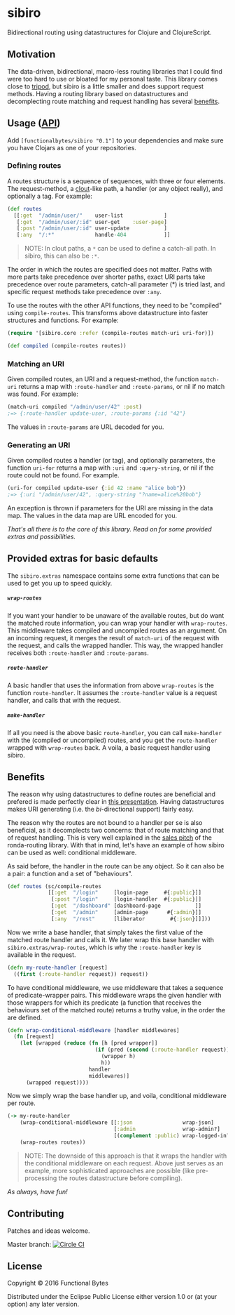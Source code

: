 # sibiro

Bidirectional routing using datastructures for Clojure and ClojureScript.

## Motivation

The data-driven, bidirectional, macro-less routing libraries that I could find were too hard to use or bloated for my personal taste.
This library comes close to [tripod](https://github.com/frankiesardo/tripod), but sibiro is a little smaller and does support request methods.
Having a routing library based on datastructures and decomplecting route matching and request handling has several [benefits](#benefits).

## Usage ([API](https://aroemers.github.io/sibiro/))

Add `[functionalbytes/sibiro "0.1"]` to your dependencies and make sure you have Clojars as one of your repositories.

### Defining routes

A routes structure is a sequence of sequences, with three or four elements.
The request-method, a [clout](https://github.com/weavejester/clout)-like path, a handler (or any object really), and optionally a tag.
For example:

```clj
(def routes
  [[:get  "/admin/user/"    user-list             ]
   [:get  "/admin/user/:id" user-get    :user-page]
   [:post "/admin/user/:id" user-update           ]
   [:any  "/:*"             handle-404            ]]
```

> NOTE: In clout paths, a `*` can be used to define a catch-all path. In sibiro, this can also be `:*`.

The order in which the routes are specified does not matter.
Paths with more parts take precedence over shorter paths, exact URI parts take precedence over route parameters, catch-all parameter (*) is tried last, and specific request methods take precedence over `:any`.

To use the routes with the other API functions, they need to be "compiled" using `compile-routes`.
This transforms above datastructure into faster structures and functions.
For example:

```clj
(require '[sibiro.core :refer (compile-routes match-uri uri-for)])

(def compiled (compile-routes routes))
```

### Matching an URI

Given compiled routes, an URI and a request-method, the function `match-uri` returns a map with `:route-handler` and `:route-params`, or nil if no match was found.
For example:

```clj
(match-uri compiled "/admin/user/42" :post)
;=> {:route-handler update-user, :route-params {:id "42"}
```

The values in `:route-params` are URL decoded for you.

### Generating an URI

Given compiled routes a handler (or tag), and optionally parameters, the function `uri-for` returns a map with `:uri` and `:query-string`, or nil if the route could not be found.
For example.

```clj
(uri-for compiled update-user {:id 42 :name "alice bob"})
;=> {:uri "/admin/user/42", :query-string "?name=alice%20bob"}
```

An exception is thrown if parameters for the URI are missing in the data map.
The values in the data map are URL encoded for you.

_That's all there is to the core of this library. Read on for some provided extras and possibilities._

## Provided extras for basic defaults

The `sibiro.extras` namespace contains some extra functions that can be used to get you up to speed quickly.

##### `wrap-routes`

If you want your handler to be unaware of the available routes, but do want the matched route information, you can wrap your handler with `wrap-routes`.
This middleware takes compiled and uncompiled routes as an argument.
On an incoming request, it merges the result of `match-uri` of the request with the request, and calls the wrapped handler.
This way, the wrapped handler receives both `:route-handler` and `:route-params`.

##### `route-handler`

A basic handler that uses the information from above `wrap-routes` is the function `route-handler`.
It assumes the `:route-handler` value is a request handler, and calls that with the request.

##### `make-handler`

If all you need is the above basic `route-handler`, you can call `make-handler` with the (compiled or uncompiled) routes, and you get the `route-handler` wrapped with `wrap-routes` back.
A voila, a basic request handler using sibiro.

## Benefits

The reason why using datastructures to define routes are beneficial and prefered is made perfectly clear in [this presentation](https://www.youtube.com/watch?v=3oQTSP4FngY).
Having datastructures makes URI generating (i.e. the _bi_-directional support) fairly easy.

The reason why the routes are not bound to a handler per se is also beneficial, as it decomplects two concerns: that of route matching and that of request handling.
This is very well explained in the [sales pitch](https://github.com/xsc/ronda-routing#official-sales-pitch) of the ronda-routing library.
With that in mind, let's have an example of how sibiro can be used as well: conditional middleware.

As said before, the handler in the route can be any object.
So it can also be a pair: a function and a set of "behaviours".

```clj
(def routes (sc/compile-routes
             [[:get  "/login"     [login-page     #{:public}]]
              [:post "/login"     [login-handler  #{:public}]]
              [:get  "/dashboard" [dashboard-page           ]]
              [:get  "/admin"     [admin-page      #{:admin}]]
              [:any  "/rest"      [liberator        #{:json}]]]))
```

Now we write a base handler, that simply takes the first value of the matched route handler and calls it.
We later wrap this base handler with `sibiro.extras/wrap-routes`, which is why the `:route-handler` key is available in the request.

```clj
(defn my-route-handler [request]
  ((first (:route-handler request)) request))
```

To have conditional middleware, we use middleware that takes a sequence of predicate-wrapper pairs.
This middleware wraps the given handler with those wrappers for which its predicate (a function that receives the behaviours set of the matched route) returns a truthy value, in the order the are defined.

```clj
(defn wrap-conditional-middleware [handler middlewares]
  (fn [request]
    (let [wrapped (reduce (fn [h [pred wrapper]]
                            (if (pred (second (:route-handler request)))
                              (wrapper h)
                              h))
                          handler
                          middlewares)]
      (wrapped request))))
```

Now we simply wrap the base handler up, and voila, conditional middleware per route.

```clj
(-> my-route-handler
    (wrap-conditional-middleware [[:json                wrap-json]
                                  [:admin               wrap-admin?]
                                  [(complement :public) wrap-logged-in?]])
    (wrap-routes routes))
```

> NOTE: The downside of this approach is that it wraps the handler with the conditional middleware on each request.
> Above just serves as an example, more sophisticated approaches are possible (like pre-processing the routes datastructure before compiling).

_As always, have fun!_

## Contributing

Patches and ideas welcome.

Master branch: [![Circle CI](https://circleci.com/gh/aroemers/sibiro/tree/master.svg?style=svg&circle-token=8a32ad3de9f753d371e8f464031f6f128d465469)](https://circleci.com/gh/aroemers/sibiro/tree/master)

## License

Copyright © 2016 Functional Bytes

Distributed under the Eclipse Public License either version 1.0 or (at
your option) any later version.
